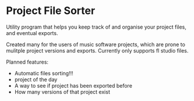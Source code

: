 # Project File Sorter
Utility program that helps you keep track of and organise your project files, and eventual exports.

Created many for the users of music software projects, which are prone to mulitple project versions and exports.
Currently only supports fl studio files.

Planned features:
- Automatic files sorting!!!
- project of the day
- A way to see if project has been exported before
- How many versions of that project exist
